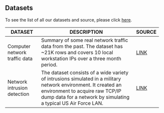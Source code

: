 
## Datasets

To see the list of all our datasets and source, please click [here](https://docs.google.com/document/d/1iB1rVYDrd5Ko58MWUV0XQgd0zR595nmfhG51M6qSMyM/edit?usp=sharing).



DATASET| DESCRIPTION | SOURCE
--- | --- | ---
Computer network traffic data | Summary of some real network traffic data from the past. The dataset has ~21K rows and covers 10 local workstation IPs over a three month period.  | [LINK](https://www.kaggle.com/crawford/computer-network-traffic)
Network intrusion detection| The dataset consists of a wide variety of intrusions simulated in a military network environment. It created an environment to acquire raw TCP/IP dump data for a network by simulating a typical US Air Force LAN.  | [LINK](https://www.kaggle.com/sampadab17/network-intrusion-detection)





